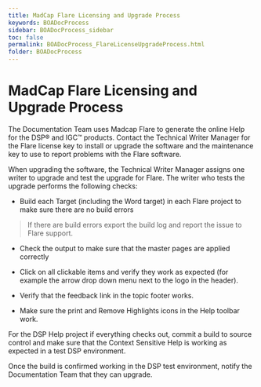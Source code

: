 ```yaml
---
title: MadCap Flare Licensing and Upgrade Process
keywords: BOADocProcess
sidebar: BOADocProcess_sidebar
toc: false
permalink: BOADocProcess_FlareLicenseUpgradeProcess.html
folder: BOADocProcess
---
```

MadCap Flare Licensing and Upgrade Process
==========================================

The Documentation Team uses Madcap Flare to generate the online Help for
the DSP® and IGC™ products. Contact the Technical Writer Manager for the
Flare license key to install or upgrade the software and the maintenance
key to use to report problems with the Flare software.

When upgrading the software, the Technical Writer Manager assigns one
writer to upgrade and test the upgrade for Flare. The writer who tests
the upgrade performs the following checks:

-   Build each Target (including the Word target) in each Flare project
    to make sure there are no build errors

> If there are build errors export the build log and report the issue to
> Flare support.

-   Check the output to make sure that the master pages are applied
    correctly

-   Click on all clickable items and verify they work as expected (for
    example the arrow drop down menu next to the logo in the header).

-   Verify that the feedback link in the topic footer works.

-   Make sure the print and Remove Highlights icons in the Help toolbar
    work.

For the DSP Help project if everything checks out, commit a build to
source control and make sure that the Context Sensitive Help is working
as expected in a test DSP environment.

Once the build is confirmed working in the DSP test environment, notify
the Documentation Team that they can upgrade.
